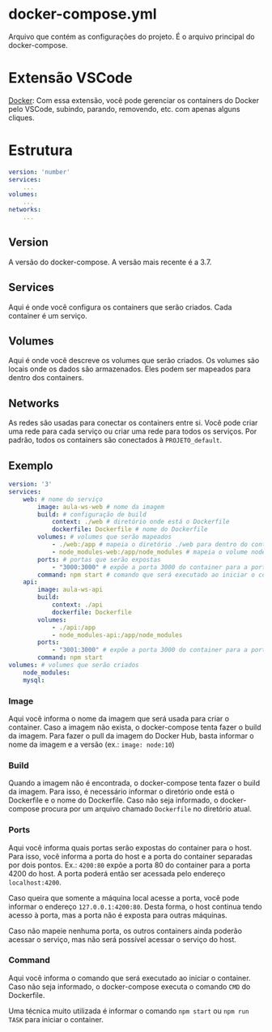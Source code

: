 # docker-compose.yml

Arquivo que contém as configurações do projeto. É o arquivo principal do docker-compose.

# Extensão VSCode

[Docker](https://marketplace.visualstudio.com/items?itemName=ms-azuretools.vscode-docker): Com essa extensão, você pode gerenciar os containers do Docker pelo VSCode, subindo, parando, removendo, etc. com apenas alguns cliques.

# Estrutura

```yaml
version: 'number'
services:
    ...
volumes:
    ...
networks:
    ...
```

## Version

A versão do docker-compose. A versão mais recente é a 3.7.

## Services

Aqui é onde você configura os containers que serão criados. Cada container é um serviço.

## Volumes

Aqui é onde você descreve os volumes que serão criados. Os volumes são locais onde os dados são armazenados. Eles podem ser mapeados para dentro dos containers.

## Networks

As redes são usadas para conectar os containers entre si. Você pode criar uma rede para cada serviço ou criar uma rede para todos os serviços. Por padrão, todos os containers são conectados à `PROJETO_default`.

## Exemplo

```yaml
version: '3'
services:
    web: # nome do serviço
        image: aula-ws-web # nome da imagem
        build: # configuração de build
            context: ./web # diretório onde está o Dockerfile
            dockerfile: Dockerfile # nome do Dockerfile
        volumes: # volumes que serão mapeados
            - ./web:/app # mapeia o diretório ./web para dentro do container no diretório /app
            - node_modules-web:/app/node_modules # mapeia o volume node_modules para dentro do container no diretório /app/node_modules
        ports: # portas que serão expostas
            - "3000:3000" # expõe a porta 3000 do container para a porta 3000 do host
        command: npm start # comando que será executado ao iniciar o container
    api:
        image: aula-ws-api
        build:
            context: ./api
            dockerfile: Dockerfile
        volumes:
            - ./api:/app
            - node_modules-api:/app/node_modules
        ports:
            - "3001:3000" # expõe a porta 3000 do container para a porta 3001 do host
        command: npm start
volumes: # volumes que serão criados
    node_modules: 
    mysql:
```

### Image

Aqui você informa o nome da imagem que será usada para criar o container. Caso a imagem não exista, o docker-compose tenta fazer o build da imagem. Para fazer o pull da imagem do Docker Hub, basta informar o nome da imagem e a versão (ex.: `image: node:10`)

### Build

Quando a imagem não é encontrada, o docker-compose tenta fazer o build da imagem. Para isso, é necessário informar o diretório onde está o Dockerfile e o nome do Dockerfile. Caso não seja informado, o docker-compose procura por um arquivo chamado `Dockerfile` no diretório atual.

### Ports

Aqui você informa quais portas serão expostas do container para o host. Para isso, você informa a porta do host e a porta do container separadas por dois pontos. Ex.: `4200:80` expõe a porta 80 do container para a porta 4200 do host. A porta poderá então ser acessada pelo endereço `localhost:4200`.

Caso queira que somente a máquina local acesse a porta, você pode informar o endereço `127.0.0.1:4200:80`. Desta forma, o host continua tendo acesso à porta, mas a porta não é exposta para outras máquinas.

Caso não mapeie nenhuma porta, os outros containers ainda poderão acessar o serviço, mas não será possível acessar o serviço do host.

### Command

Aqui você informa o comando que será executado ao iniciar o container. Caso não seja informado, o docker-compose executa o comando `CMD` do Dockerfile.

Uma técnica muito utilizada é informar o comando `npm start` ou `npm run TASK` para iniciar o container.